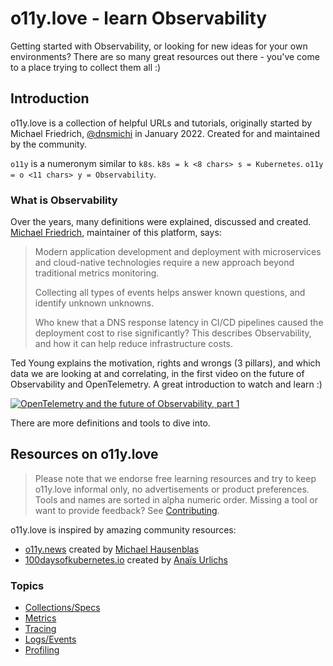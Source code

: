 # o11y.love - learn Observability

Getting started with Observability, or looking for new ideas for your own environments? There are so many great resources out there - you've come to a place trying to collect them all :)

## Introduction

o11y.love is a collection of helpful URLs and tutorials, originally started by Michael Friedrich, [@dnsmichi](https://twitter.com/dnsmichi) in January 2022. Created for and maintained by the community. 

`o11y` is a numeronym similar to `k8s`. `k8s = k <8 chars> s = Kubernetes`. `o11y = o <11 chars> y = Observability`.

### What is Observability

Over the years, many definitions were explained, discussed and created. [Michael Friedrich](https://dnsmichi.at/about/), maintainer of this platform, says:

> Modern application development and deployment with microservices and cloud-native technologies require a new approach beyond traditional metrics monitoring. 
>
> Collecting all types of events helps answer known questions, and identify unknown unknowns. 
>
> Who knew that a DNS response latency in CI/CD pipelines caused the deployment cost to rise significantly? This describes Observability, and how it can help reduce infrastructure costs.


Ted Young explains the motivation, rights and wrongs (3 pillars), and which data we are looking at and correlating, in the first video on the future of Observability and OpenTelemetry. A great introduction to watch and learn :)

[![OpenTelemetry and the future of Observability, part 1](https://img.youtube.com/vi/pLPMAAOSxSE/0.jpg)](https://youtu.be/pLPMAAOSxSE)

There are more definitions and tools to dive into.

## Resources on o11y.love 

> Please note that we endorse free learning resources and try to keep o11y.love informal only, no advertisements or product preferences. Tools and names are sorted in alpha numeric order. Missing a tool or want to provide feedback? See [Contributing](contributing.md). 

o11y.love is inspired by amazing community resources:

- [o11y.news](https://o11y.news) created by [Michael Hausenblas](https://twitter.com/mhausenblas) 
- [100daysofkubernetes.io](https://100daysofkubernetes.io) created by [Anaïs Urlichs](https://twitter.com/urlichsanais)

### Topics

- [Collections/Specs](topics/collections-specs.md)
- [Metrics](topics/metrics.md)
- [Tracing](topics/tracing.md)
- [Logs/Events](topics/logs-events.md)
- [Profiling](topics/profiling.md)


